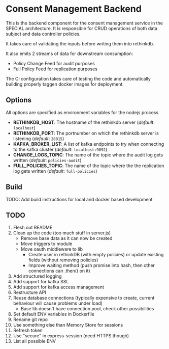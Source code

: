 # Consent Management Backend
This is the backend component for the consent management service in the SPECIAL architecture.
It is responsible for CRUD operations of both data subject and data controller policies.

It takes care of validating the inputs before writing them into rethinkdb.

It also emits 2 streams of data for downstream consumption:
* Policy Change Feed for audit purposes
* Full Policy Feed for replication purposes

The CI configuration takes care of testing the code and automatically building properly taggen docker images for deployment.

## Options
All options are specified as environment variables for the nodejs process
* **RETHINKDB_HOST**: The hostname of the rethinkdb server (_default_: `localhost`)
* **RETHINKDB_PORT**: The portnumber on which the rethinkdb server is listening (_default_: `28015`)
* **KAFKA_BROKER_LIST**: A list of kafka endpoints to try when connecting to the kafka cluster (_default_: `localhost:9092`)
* **CHANGE_LOGS_TOPIC**: The name of the topic where the audit log gets written (_default_: `policies-audit`)
* **FULL_POLICIES_TOPIC**: The name of the topic where the the replication log gets written (_default_: `full-policies`)

## Build
TODO: Add build instructions for local and docker based development

## TODO
1. Flesh out README
1. Clean up the code (too much stuff in server.js)
    * Remove base data as it can now be created
    * Move triggers to module
    * Move oauth middleware to lib
        * Create user in rethinkDB (with empty policies) or update existing fields (without removing policies)
        * Improve waiting method (push promise into hash, then other connections can .then() on it)
1. Add structured logging
1. Add support for kafka SSL
1. Add support for kafka access management
1. Restructure API
1. Reuse database connections (typically expensive to create, current behaviour will cause problems under load)
    * Base lib doesn't have connection pool, check other possibilities
1. Set default ENV variables in Dockerfile
1. Rename git repo
1. Use something else than Memory Store for sessions
1. Refresh token
1. Use "secure" in express-session (need HTTPS though)
1. List all possible ENV